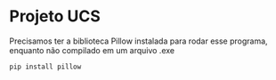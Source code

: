 # Projeto UCS

Precisamos ter a biblioteca Pillow instalada para rodar esse programa, enquanto não compilado em um arquivo .exe

```
pip install pillow
```
